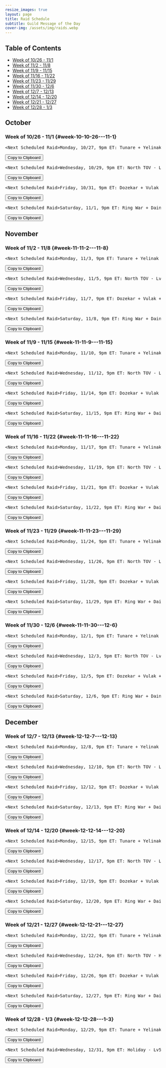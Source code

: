```yaml
---
resize_images: true
layout: page
title: Raid Schedule
subtitle: Guild Message of the Day
cover-img: /assets/img/raids.webp
---
```


## Table of Contents

- [Week of 10/26 - 11/1](#week-10-10-26---11-1)
- [Week of 11/2 - 11/8](#week-11-11-2---11-8)
- [Week of 11/9 - 11/15](#week-11-11-9---11-15)
- [Week of 11/16 - 11/22](#week-11-11-16---11-22)
- [Week of 11/23 - 11/29](#week-11-11-23---11-29)
- [Week of 11/30 - 12/6](#week-11-11-30---12-6)
- [Week of 12/7 - 12/13](#week-12-12-7---12-13)
- [Week of 12/14 - 12/20](#week-12-12-14---12-20)
- [Week of 12/21 - 12/27](#week-12-12-21---12-27)
- [Week of 12/28 - 1/3](#week-12-12-28---1-3)

## October


### Week of 10/26 - 11/1 {#week-10-10-26---11-1}

<div class="copy-text-container"><pre class="copy-text-content" id="copy-box-2uyh5wwg2">&lt;Next Scheduled Raid&gt;Monday, 10/27, 9pm ET: Tunare + Yelinak + KT + Plane of Fear + HoT - Lv55+ to raid - Join us at FormerGlory.LOL</pre><button class="copy-button" onclick="copyText('copy-box-2uyh5wwg2')">Copy to Clipboard</button></div>

<div class="copy-text-container"><pre class="copy-text-content" id="copy-box-jnarf337w">&lt;Next Scheduled Raid&gt;Wednesday, 10/29, 9pm ET: North TOV - Lv55+ to raid - Join us at FormerGlory.LOL</pre><button class="copy-button" onclick="copyText('copy-box-jnarf337w')">Copy to Clipboard</button></div>

<div class="copy-text-container"><pre class="copy-text-content" id="copy-box-7bhha13pd">&lt;Next Scheduled Raid&gt;Friday, 10/31, 9pm ET: Dozekar + Vulak + AoW + Sleeper's Tomb - Lv55+ to raid - Join us at FormerGlory.LOL</pre><button class="copy-button" onclick="copyText('copy-box-7bhha13pd')">Copy to Clipboard</button></div>

<div class="copy-text-container"><pre class="copy-text-content" id="copy-box-z6j46fkds">&lt;Next Scheduled Raid&gt;Saturday, 11/1, 9pm ET: Ring War + Dain + West TOV + Optional HoT Minis - Lv55+ to raid - Join us at FormerGlory.LOL</pre><button class="copy-button" onclick="copyText('copy-box-z6j46fkds')">Copy to Clipboard</button></div>


## November


### Week of 11/2 - 11/8 {#week-11-11-2---11-8}

<div class="copy-text-container"><pre class="copy-text-content" id="copy-box-iwwgcl2b6">&lt;Next Scheduled Raid&gt;Monday, 11/3, 9pm ET: Tunare + Yelinak + KT + Plane of Fear + HoT - Lv55+ to raid - Join us at FormerGlory.LOL</pre><button class="copy-button" onclick="copyText('copy-box-iwwgcl2b6')">Copy to Clipboard</button></div>

<div class="copy-text-container"><pre class="copy-text-content" id="copy-box-qe2ghxfjl">&lt;Next Scheduled Raid&gt;Wednesday, 11/5, 9pm ET: North TOV - Lv55+ to raid - Join us at FormerGlory.LOL</pre><button class="copy-button" onclick="copyText('copy-box-qe2ghxfjl')">Copy to Clipboard</button></div>

<div class="copy-text-container"><pre class="copy-text-content" id="copy-box-2hfgr8hb5">&lt;Next Scheduled Raid&gt;Friday, 11/7, 9pm ET: Dozekar + Vulak + AoW + Sleeper's Tomb - Lv55+ to raid - Join us at FormerGlory.LOL</pre><button class="copy-button" onclick="copyText('copy-box-2hfgr8hb5')">Copy to Clipboard</button></div>

<div class="copy-text-container"><pre class="copy-text-content" id="copy-box-x3mzwirrb">&lt;Next Scheduled Raid&gt;Saturday, 11/8, 9pm ET: Ring War + Dain + West TOV + Optional HoT Minis - Lv55+ to raid - Join us at FormerGlory.LOL</pre><button class="copy-button" onclick="copyText('copy-box-x3mzwirrb')">Copy to Clipboard</button></div>


### Week of 11/9 - 11/15 {#week-11-11-9---11-15}

<div class="copy-text-container"><pre class="copy-text-content" id="copy-box-jsguq6t1m">&lt;Next Scheduled Raid&gt;Monday, 11/10, 9pm ET: Tunare + Yelinak + KT + Plane of Fear + HoT - Lv55+ to raid - Join us at FormerGlory.LOL</pre><button class="copy-button" onclick="copyText('copy-box-jsguq6t1m')">Copy to Clipboard</button></div>

<div class="copy-text-container"><pre class="copy-text-content" id="copy-box-6c6pszl4y">&lt;Next Scheduled Raid&gt;Wednesday, 11/12, 9pm ET: North TOV - Lv55+ to raid - Join us at FormerGlory.LOL</pre><button class="copy-button" onclick="copyText('copy-box-6c6pszl4y')">Copy to Clipboard</button></div>

<div class="copy-text-container"><pre class="copy-text-content" id="copy-box-uhjj04wjj">&lt;Next Scheduled Raid&gt;Friday, 11/14, 9pm ET: Dozekar + Vulak + AoW + Sleeper's Tomb - Lv55+ to raid - Join us at FormerGlory.LOL</pre><button class="copy-button" onclick="copyText('copy-box-uhjj04wjj')">Copy to Clipboard</button></div>

<div class="copy-text-container"><pre class="copy-text-content" id="copy-box-gtqmq8p8j">&lt;Next Scheduled Raid&gt;Saturday, 11/15, 9pm ET: Ring War + Dain + West TOV + Optional HoT Minis - Lv55+ to raid - Join us at FormerGlory.LOL</pre><button class="copy-button" onclick="copyText('copy-box-gtqmq8p8j')">Copy to Clipboard</button></div>


### Week of 11/16 - 11/22 {#week-11-11-16---11-22}

<div class="copy-text-container"><pre class="copy-text-content" id="copy-box-fxvaex2zr">&lt;Next Scheduled Raid&gt;Monday, 11/17, 9pm ET: Tunare + Yelinak + KT + Plane of Fear + HoT - Lv55+ to raid - Join us at FormerGlory.LOL</pre><button class="copy-button" onclick="copyText('copy-box-fxvaex2zr')">Copy to Clipboard</button></div>

<div class="copy-text-container"><pre class="copy-text-content" id="copy-box-8tyflyh75">&lt;Next Scheduled Raid&gt;Wednesday, 11/19, 9pm ET: North TOV - Lv55+ to raid - Join us at FormerGlory.LOL</pre><button class="copy-button" onclick="copyText('copy-box-8tyflyh75')">Copy to Clipboard</button></div>

<div class="copy-text-container"><pre class="copy-text-content" id="copy-box-254hzi8yb">&lt;Next Scheduled Raid&gt;Friday, 11/21, 9pm ET: Dozekar + Vulak + AoW + Sleeper's Tomb - Lv55+ to raid - Join us at FormerGlory.LOL</pre><button class="copy-button" onclick="copyText('copy-box-254hzi8yb')">Copy to Clipboard</button></div>

<div class="copy-text-container"><pre class="copy-text-content" id="copy-box-3075zi8nn">&lt;Next Scheduled Raid&gt;Saturday, 11/22, 9pm ET: Ring War + Dain + West TOV + Optional HoT Minis - Lv55+ to raid - Join us at FormerGlory.LOL</pre><button class="copy-button" onclick="copyText('copy-box-3075zi8nn')">Copy to Clipboard</button></div>


### Week of 11/23 - 11/29 {#week-11-11-23---11-29}

<div class="copy-text-container"><pre class="copy-text-content" id="copy-box-gxylvha06">&lt;Next Scheduled Raid&gt;Monday, 11/24, 9pm ET: Tunare + Yelinak + KT + Plane of Fear + HoT - Lv55+ to raid - Join us at FormerGlory.LOL</pre><button class="copy-button" onclick="copyText('copy-box-gxylvha06')">Copy to Clipboard</button></div>

<div class="copy-text-container"><pre class="copy-text-content" id="copy-box-vj0z0et0o">&lt;Next Scheduled Raid&gt;Wednesday, 11/26, 9pm ET: North TOV - Lv55+ to raid - Join us at FormerGlory.LOL</pre><button class="copy-button" onclick="copyText('copy-box-vj0z0et0o')">Copy to Clipboard</button></div>

<div class="copy-text-container"><pre class="copy-text-content" id="copy-box-nd71nccew">&lt;Next Scheduled Raid&gt;Friday, 11/28, 9pm ET: Dozekar + Vulak + AoW + Sleeper's Tomb - Lv55+ to raid - Join us at FormerGlory.LOL</pre><button class="copy-button" onclick="copyText('copy-box-nd71nccew')">Copy to Clipboard</button></div>

<div class="copy-text-container"><pre class="copy-text-content" id="copy-box-h6eksc36k">&lt;Next Scheduled Raid&gt;Saturday, 11/29, 9pm ET: Ring War + Dain + West TOV + Optional HoT Minis - Lv55+ to raid - Join us at FormerGlory.LOL</pre><button class="copy-button" onclick="copyText('copy-box-h6eksc36k')">Copy to Clipboard</button></div>


### Week of 11/30 - 12/6 {#week-11-11-30---12-6}

<div class="copy-text-container"><pre class="copy-text-content" id="copy-box-pz3njjuyk">&lt;Next Scheduled Raid&gt;Monday, 12/1, 9pm ET: Tunare + Yelinak + KT + Plane of Fear + HoT - Lv55+ to raid - Join us at FormerGlory.LOL</pre><button class="copy-button" onclick="copyText('copy-box-pz3njjuyk')">Copy to Clipboard</button></div>

<div class="copy-text-container"><pre class="copy-text-content" id="copy-box-9yze1eto0">&lt;Next Scheduled Raid&gt;Wednesday, 12/3, 9pm ET: North TOV - Lv55+ to raid - Join us at FormerGlory.LOL</pre><button class="copy-button" onclick="copyText('copy-box-9yze1eto0')">Copy to Clipboard</button></div>

<div class="copy-text-container"><pre class="copy-text-content" id="copy-box-5aco0ioya">&lt;Next Scheduled Raid&gt;Friday, 12/5, 9pm ET: Dozekar + Vulak + AoW + Sleeper's Tomb - Lv55+ to raid - Join us at FormerGlory.LOL</pre><button class="copy-button" onclick="copyText('copy-box-5aco0ioya')">Copy to Clipboard</button></div>

<div class="copy-text-container"><pre class="copy-text-content" id="copy-box-zy6zol2x9">&lt;Next Scheduled Raid&gt;Saturday, 12/6, 9pm ET: Ring War + Dain + West TOV + Optional HoT Minis - Lv55+ to raid - Join us at FormerGlory.LOL</pre><button class="copy-button" onclick="copyText('copy-box-zy6zol2x9')">Copy to Clipboard</button></div>


## December


### Week of 12/7 - 12/13 {#week-12-12-7---12-13}

<div class="copy-text-container"><pre class="copy-text-content" id="copy-box-oncyyz4ru">&lt;Next Scheduled Raid&gt;Monday, 12/8, 9pm ET: Tunare + Yelinak + KT + Plane of Fear + HoT - Lv55+ to raid - Join us at FormerGlory.LOL</pre><button class="copy-button" onclick="copyText('copy-box-oncyyz4ru')">Copy to Clipboard</button></div>

<div class="copy-text-container"><pre class="copy-text-content" id="copy-box-57zn2yqt0">&lt;Next Scheduled Raid&gt;Wednesday, 12/10, 9pm ET: North TOV - Lv55+ to raid - Join us at FormerGlory.LOL</pre><button class="copy-button" onclick="copyText('copy-box-57zn2yqt0')">Copy to Clipboard</button></div>

<div class="copy-text-container"><pre class="copy-text-content" id="copy-box-g3u85umtw">&lt;Next Scheduled Raid&gt;Friday, 12/12, 9pm ET: Dozekar + Vulak + AoW + Sleeper's Tomb - Lv55+ to raid - Join us at FormerGlory.LOL</pre><button class="copy-button" onclick="copyText('copy-box-g3u85umtw')">Copy to Clipboard</button></div>

<div class="copy-text-container"><pre class="copy-text-content" id="copy-box-ueiztbccc">&lt;Next Scheduled Raid&gt;Saturday, 12/13, 9pm ET: Ring War + Dain + West TOV + Optional HoT Minis - Lv55+ to raid - Join us at FormerGlory.LOL</pre><button class="copy-button" onclick="copyText('copy-box-ueiztbccc')">Copy to Clipboard</button></div>


### Week of 12/14 - 12/20 {#week-12-12-14---12-20}

<div class="copy-text-container"><pre class="copy-text-content" id="copy-box-5qw9xf8w7">&lt;Next Scheduled Raid&gt;Monday, 12/15, 9pm ET: Tunare + Yelinak + KT + Plane of Fear + HoT - Lv55+ to raid - Join us at FormerGlory.LOL</pre><button class="copy-button" onclick="copyText('copy-box-5qw9xf8w7')">Copy to Clipboard</button></div>

<div class="copy-text-container"><pre class="copy-text-content" id="copy-box-oz7cudebj">&lt;Next Scheduled Raid&gt;Wednesday, 12/17, 9pm ET: North TOV - Lv55+ to raid - Join us at FormerGlory.LOL</pre><button class="copy-button" onclick="copyText('copy-box-oz7cudebj')">Copy to Clipboard</button></div>

<div class="copy-text-container"><pre class="copy-text-content" id="copy-box-dmcwysdwo">&lt;Next Scheduled Raid&gt;Friday, 12/19, 9pm ET: Dozekar + Vulak + AoW + Sleeper's Tomb - Lv55+ to raid - Join us at FormerGlory.LOL</pre><button class="copy-button" onclick="copyText('copy-box-dmcwysdwo')">Copy to Clipboard</button></div>

<div class="copy-text-container"><pre class="copy-text-content" id="copy-box-pryjayaxq">&lt;Next Scheduled Raid&gt;Saturday, 12/20, 9pm ET: Ring War + Dain + West TOV + Optional HoT Minis - Lv55+ to raid - Join us at FormerGlory.LOL</pre><button class="copy-button" onclick="copyText('copy-box-pryjayaxq')">Copy to Clipboard</button></div>


### Week of 12/21 - 12/27 {#week-12-12-21---12-27}

<div class="copy-text-container"><pre class="copy-text-content" id="copy-box-ckxrdt995">&lt;Next Scheduled Raid&gt;Monday, 12/22, 9pm ET: Tunare + Yelinak + KT + Plane of Fear + HoT - Lv55+ to raid - Join us at FormerGlory.LOL</pre><button class="copy-button" onclick="copyText('copy-box-ckxrdt995')">Copy to Clipboard</button></div>

<div class="copy-text-container"><pre class="copy-text-content" id="copy-box-jm34l3xvc">&lt;Next Scheduled Raid&gt;Wednesday, 12/24, 9pm ET: North TOV - Holiday - Lv55+ to raid - Join us at FormerGlory.LOL</pre><button class="copy-button" onclick="copyText('copy-box-jm34l3xvc')">Copy to Clipboard</button></div>

<div class="copy-text-container"><pre class="copy-text-content" id="copy-box-oa4mfqqon">&lt;Next Scheduled Raid&gt;Friday, 12/26, 9pm ET: Dozekar + Vulak + AoW + Sleeper's Tomb - Holiday - Lv55+ to raid - Join us at FormerGlory.LOL</pre><button class="copy-button" onclick="copyText('copy-box-oa4mfqqon')">Copy to Clipboard</button></div>

<div class="copy-text-container"><pre class="copy-text-content" id="copy-box-3hvjg1yjz">&lt;Next Scheduled Raid&gt;Saturday, 12/27, 9pm ET: Ring War + Dain + West TOV + Optional HoT Minis - Lv55+ to raid - Join us at FormerGlory.LOL</pre><button class="copy-button" onclick="copyText('copy-box-3hvjg1yjz')">Copy to Clipboard</button></div>


### Week of 12/28 - 1/3 {#week-12-12-28---1-3}

<div class="copy-text-container"><pre class="copy-text-content" id="copy-box-db47blct7">&lt;Next Scheduled Raid&gt;Monday, 12/29, 9pm ET: Tunare + Yelinak + KT + Plane of Fear + HoT - Lv55+ to raid - Join us at FormerGlory.LOL</pre><button class="copy-button" onclick="copyText('copy-box-db47blct7')">Copy to Clipboard</button></div>

<div class="copy-text-container"><pre class="copy-text-content" id="copy-box-r704qqxmc">&lt;Next Scheduled Raid&gt;Wednesday, 12/31, 9pm ET: Holiday - Lv55+ to raid - Join us at FormerGlory.LOL</pre><button class="copy-button" onclick="copyText('copy-box-r704qqxmc')">Copy to Clipboard</button></div>


